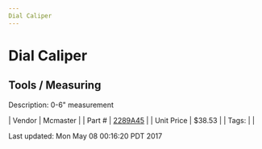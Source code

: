 ```yaml
---
Dial Caliper
---
```

# Dial Caliper
## Tools / Measuring
Description: 	0-6" measurement 

| Vendor | Mcmaster | 
| Part # | [2289A45](https://www.mcmaster.com/#2289A45) | 
| Unit Price | $38.53 | 
| Tags: |  | 

Last updated: Mon May 08 00:16:20 PDT 2017